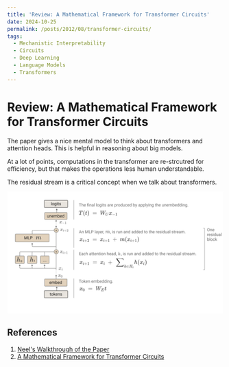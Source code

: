 ```yaml
---
title: 'Review: A Mathematical Framework for Transformer Circuits'
date: 2024-10-25
permalink: /posts/2012/08/transformer-circuits/
tags:
  - Mechanistic Interpretability
  - Circuits
  - Deep Learning
  - Language Models
  - Transformers
---
```



# Review: A Mathematical Framework for Transformer Circuits

The paper gives a nice mental model to think about transformers and attention heads. This is helpful in reasoning about big models.

At a lot of points, computations in the transformer are re-strcutred for efficiency, but that makes the operations less human understandable. 

The residual stream is a critical concept when we talk about transformers.

![Transformer Architecture](/images/blogs/architecture.png)



## References
1. [Neel's Walkthrough of the Paper](https://youtu.be/KV5gbOmHbjU?si=AybyWlRCTxAFhuqO)
2. [A Mathematical Framework for Transformer Circuits](https://transformer-circuits.pub/2021/framework/index.html)

